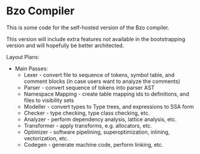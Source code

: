 # Bzo Compiler

This is some code for the self-hosted version of the Bzo compiler.

This version will include extra features not available in the bootstrapping
version and will hopefully be better architected.


Layout Plans:

* Main Passes:
  * Lexer - convert file to sequence of tokens, symbol table, and comment blocks (in case users want to analyze the comments)
  * Parser - convert sequence of tokens into parser AST
  * Namespace Mapping - create table mapping ids to definitions, and files to visibility sets
  * Modeller - convert types to Type trees, and expressions to SSA form
  * Checker - type checking, type class checking, etc.
  * Analyzer - perform dependency analysis, lattice analysis, etc.
  * Transformer - apply transforms, e.g. allocators, etc.
  * Optimizer - software pipelining, superoptimization, inlining, vectorization, etc.
  * Codegen - generate machine code, perform linking, etc.

